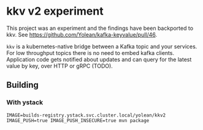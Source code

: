 # kkv v2 experiment

This project was an experiment and the findings have been backported to kkv.
See https://github.com/Yolean/kafka-keyvalue/pull/46.

`kkv` is a kubernetes-native bridge between a Kafka topic and your services.
For low throughput topics there is no need to embed kafka clients.
Application code gets notified about updates and can query for the latest value by key,
over HTTP or gRPC (TODO).

## Building

### With ystack

```
IMAGE=builds-registry.ystack.svc.cluster.local/yolean/kkv2 IMAGE_PUSH=true IMAGE_PUSH_INSECURE=true mvn package
```
